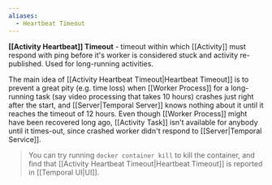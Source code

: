 ```yaml
---
aliases:
  - Heartbeat Timeout
---
```

**[[Activity Heartbeat]] Timeout** - timeout within which [[Activity]] must respond with ping before it's worker is considered stuck and activity re-published. Used for long-running activities.

The main idea of [[Activity Heartbeat Timeout|Heartbeat Timeout]] is to prevent a great pity (e.g. time loss) when [[Worker Process]] for a long-running task (say video processing that takes 10 hours) crashes just right after the start, and [[Server|Temporal Server]] knows nothing about it until it reaches the timeout of 12 hours. Even though [[Worker Process]] might have been recovered long ago, [[Activity Task]] isn't available for anybody until it times-out, since crashed worker didn't respond to [[Server|Temporal Service]].

> You can try running `docker container kill` to kill the container, and find that [[Activity Heartbeat Timeout|Heartbeat Timeout]] is reported in [[Temporal UI|UI]].
